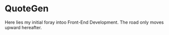 # QuoteGen
Here lies my initial foray intoo Front-End Development. The road only moves upward hereafter.

